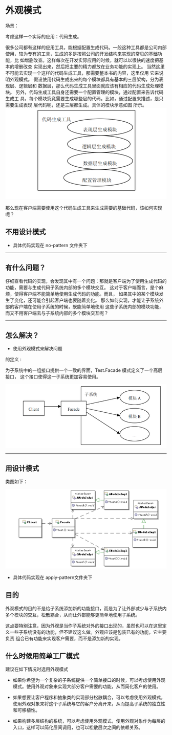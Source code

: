 # 外观模式

场景：

考虑这样一个实际的应用：代码生成。

很多公司都有这样的应用工具，能根据配置生成代码。一般这种工具都是公司内部
使用，较为专有的工具，生成的多是按照公司的开发结构来实现的常见的基础功能，比
如增删改查。这样每次在开发实际应用的时候，就可以以很快的速度把基本的增删改查
实现出来，然后把主要的精力都放在业务功能的实现上。
当然这里不可能去实现一个这样的代码生成工具，那需要整本书的内容，这里仅用
它来说明外观模式。
假设使用代码生成出来的每个模块都具有基本的三层架构，分为表现层、逻辑层和
数据层，那么代码生成工具里面就应该有相应的代码生成处理模块。
另外，代码生成工具自身还需要一个配置管理的模块，通过配置来告诉代码生成工
具，每个模块究竟需要生成哪些层的代码。比如，通过配置来描述，是只需要生成表现
层代码呢，还是三层都生成。具体的模块示意如图 所示。
![](../images/外观模式代码生成.png)

那么现在客户端需要使用这个代码生成工具来生成需要的基础代码，该如何实现
呢？


## 不用设计模式
- 具体代码实现在 no-pattern 文件夹下
---
## 有什么问题？

仔细查看代码的实现，会发现其中有一个问题：那就是客户端为了使用生成代码的
功能，需要与生成代码子系统内部的多个模块交互。
这对于客户端而言，是个麻烦，使得客户端不能简单地使用生成代码的功能。而且，
如果其中的某个模块发生了变化，还可能会引起客户端也要随着变化。
那么如何实现，才能让子系统外部的客户端在使用子系统的时候，既能简单地使用
这些子系统内部的模块功能，而又不用客户端去与子系统内部的多个模块交互呢？

---

## 怎么解决？

- 使用外观模式来解决问题
 
 的定义 :
 
 为子系统中的一组接口提供一个一致的界面，Test.Facade 模式定义了一个高层接口，
 这个接口使得这一子系统更加容易使用。
 
![](../images/外观模式结构示意图.png)

 
---


## 用设计模式


类图如下：

![](../images/外观模式类图.png)

- 具体代码实现在 apply-pattern文件夹下


## 目的

外观模式的目的不是给子系统添加新的功能接口，而是为了让外部减少与子系统内
多个模块的交互，松散耦合，从而让外部能够更简单地使用子系统。


这点要特别注意，因为外观是当作子系统对外的接口出现的，虽然也可以在这里定
义一些子系统没有的功能，但不建议这么做。外观应该是包装已有的功能，它主要负责
组合已有功能来实现客户需要，而不是添加新的实现。

## 什么时候用简单工厂模式

建议在如下情况时选用外观模式

- 如果你希望为一个复杂的子系统提供一个简单接口的时候，可以考虑使用外观
  模式。使用外观对象来实现大部分客户需要的功能，从而简化客户的使用。

- 如果想要让客户程序和抽象类的实现部分松散耦合，可以考虑使用外观模式，
  使用外观对象来将这个子系统与它的客户分离开来，从而提高子系统的独立性
  和可移植性。
  
- 如果构建多层结构的系统，可以考虑使用外观模式，使用外观对象作为每层的
  入口，这样可以简化层间调用，也可以松散层次之间的依赖关系。